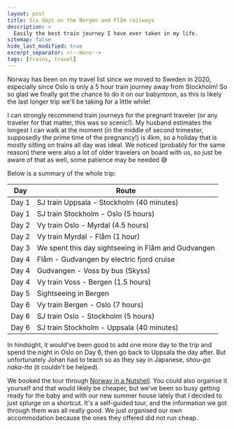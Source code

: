 ```yaml
---
layout: post
title: Six days on the Bergen and Flåm railways
description: >
  Easily the best train journey I have ever taken in my life. 
sitemap: false
hide_last_modified: true
excerpt_separator: <!--more-->
tags: [trains, travel]
---
```


Norway has been on my travel list since we moved to Sweden in 2020, especially since Oslo is only a 5 hour train journey away from Stockholm! So so glad we finally got the chance to do it on our babymoon, as this is likely the last longer trip we'll be taking for a little while! 

<!--more-->

I can strongly recommend train journeys for the pregnant traveler (or any traveler for that matter, this was so scenic!). My husband estimates the longest I can walk at the moment (in the middle of second trimester, supposedly the prime time of the pregnancy!) is 4km, so a holiday that is mostly sitting on trains all day was ideal. We noticed (probably for the same reason) there were also a lot of older travelers on board with us, so just be aware of that as well, some patience may be needed 😅

Below is a summary of the whole trip:

|Day  |Route    |
|-----|---------|
|Day 1|SJ train Uppsala - Stockholm (40 minutes)|
|Day 1|SJ train Stockholm - Oslo (5 hours)|
|Day 2|Vy train Oslo - Myrdal (4.5 hours)|
|Day 2|Vy train Myrdal - Flåm (1 hour)|
|Day 3|We spent this day sightseeing in Flåm and Gudvangen|
|Day 4|Flåm - Gudvangen by electric fjord cruise|
|Day 4|Gudvangen - Voss by bus (Skyss)|
|Day 4|Vy train Voss - Bergen (1.5 hours)|
|Day 5|Sightseeing in Bergen|
|Day 6|Vy train Bergen - Oslo (7 hours)|
|Day 6|SJ train Oslo - Stockholm (5 hours)|
|Day 6|SJ train Stockholm - Uppsala (40 minutes)|

In hindsight, it would've been good to add one more day to the trip and spend the night in Oslo on Day 6, then go back to Uppsala the day after. But unfortunately Johan had to teach so as they say in Japanese, *shou-ga naka-tta* (it couldn't be helped).

We booked the tour through [Norway in a Nutshell](https://www.norwaynutshell.com/original-tour/). You could also organise it yourself and that would likely be cheaper, but we've been so busy getting ready for the baby and with our new summer house lately that I decided to just splurge on a shortcut. It's a self-guided tour, and the information we got through them was all really good. We just organised our own accommodation because the ones they offered did not run cheap. 